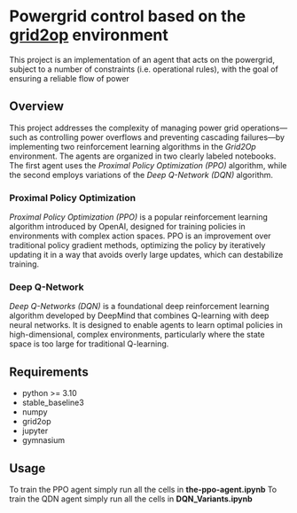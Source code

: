 # Powergrid control based on the [grid2op](https://grid2op.readthedocs.io/en/latest/) environment

This project is an implementation of an agent that acts on the powergrid, subject to a number of constraints (i.e. operational rules), with the goal of ensuring a reliable flow of power

## Overview

This project addresses the complexity of managing power grid operations—such as controlling power overflows and preventing cascading failures—by implementing two reinforcement learning algorithms in the _Grid2Op_ environment. The agents are organized in two clearly labeled notebooks. The first agent uses the _Proximal Policy Optimization (PPO)_ algorithm, while the second employs variations of the _Deep Q-Network (DQN)_ algorithm.

### Proximal Policy Optimization

_Proximal Policy Optimization (PPO)_ is a popular reinforcement learning algorithm introduced by OpenAI, designed for training policies in environments with complex action spaces. PPO is an improvement over traditional policy gradient methods, optimizing the policy by iteratively updating it in a way that avoids overly large updates, which can destabilize training.

### Deep Q-Network

_Deep Q-Networks (DQN)_ is a foundational deep reinforcement learning algorithm developed by DeepMind that combines Q-learning with deep neural networks. It is designed to enable agents to learn optimal policies in high-dimensional, complex environments, particularly where the state space is too large for traditional Q-learning.

## Requirements

- python >= 3.10
- stable_baseline3
- numpy
- grid2op
- jupyter
- gymnasium

## Usage

To train the PPO agent simply run all the cells in **the-ppo-agent.ipynb**
To train the QDN agent simply run all the cells in **DQN_Variants.ipynb**

